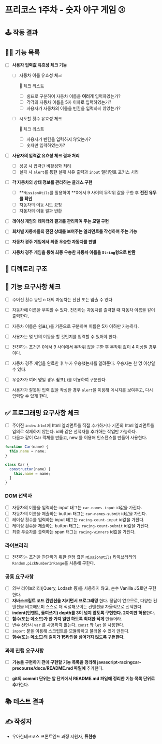 # 프리코스 1주차 - 숫자 야구 게임 ⚾

## 🕹️ 작동 결과




## 💁‍♂️ 기능 목록

* [ ] **사용자 입력값 유효성 체크 기능**

  * [ ] 자동차 이름 유효성 체크

    🚨 체크 리스트

    * [ ] 쉼표로 구분하여 자동차 이름을 **여러개** 입력하였는가?
    * [ ] 각각의 자동차 이름을 5자 이하로 입력하였는가?
    * [ ] 사용자가 자동차의 이름을 빈칸을 입력하지 않았는가?

  * [ ] 시도할 횟수 유효성 체크

    🚨 체크 리스트

    * [ ] 사용자가 빈칸을 입력하지 않았는가?
    * [ ] 숫자만 입력하였는가?

* [ ] **사용자의 입력값 유효성 체크 결과 처리**

  * [ ] 성공 시 입력란 비활성화 처리
  * [ ] 실패 시 `alert`를 통한 실패 사유 출력과 `input` 엘리먼트 포커스 처리

* [ ] **각 자동차의 상태 정보를 관리하는 클래스 구현**

  * [ ] **`MissionUtils`를 활용하여 **0에서 9 사이의 무작위 값을 구한 후 **전진 유무를 확인**
  * [ ] 자동차의 이동 시도 요청
  * [ ] 자동차의 이동 결과 반환

* [ ] **레이싱 게임의 데이터와 결과를 관리하여 주는 모델 구현**

* [ ] **회차별 자동차들의 전진 상태를 보여주는 엘리먼트를 작성하여 주는 기능**

* [ ] **자동차 경주 게임에서 최종 우승한 자동차를 판별**

* [ ] **자동차 경주 게임을 통해 최종 우승한 자동차 이름을 `String`형으로 반환**

## 📁 디렉토리 구조





## 🎯 기능 요구사항 체크

- [ ] 주어진 횟수 동안 n 대의 자동차는 전진 또는 멈출 수 있다.
- [ ] 자동차에 이름을 부여할 수 있다. 전진하는 자동차를 출력할 때 자동차 이름을 같이 출력한다.
- [ ] 자동차 이름은 쉼표(,)를 기준으로 구분하며 이름은 5자 이하만 가능하다.
- [ ] 사용자는 몇 번의 이동을 할 것인지를 입력할 수 있어야 한다.
- [ ] 전진하는 조건은 0에서 9 사이에서 무작위 값을 구한 후 무작위 값이 4 이상일 경우이다.
- [ ] 자동차 경주 게임을 완료한 후 누가 우승했는지를 알려준다. 우승자는 한 명 이상일 수 있다.
- [ ] 우승자가 여러 명일 경우 쉼표(,)를 이용하여 구분한다.
- [ ] 사용자가 잘못된 입력 값을 작성한 경우 `alert`을 이용해 메시지를 보여주고, 다시 입력할 수 있게 한다.



## ✅ 프로그래밍 요구사항 체크

- [ ] 주어진 `index.html`에 html 엘리먼트를 직접 추가하거나 기존의 html 엘리먼트를 임의로 삭제하지 않는다. id와 같은 선택자를 추가하는 작업만 가능하다.
- [ ] 다음과 같이 Car 객체를 만들고, new 를 이용해 인스턴스를 만들어 사용한다.

```javascript
function Car(name) {
  this.name = name;
}

class Car {
  constructor(name) {
    this.name = name;
  }
}
```

### DOM 선택자

- [ ] 자동차의 이름을 입력하는 input 태그는 `car-names-input` id값을 가진다.
- [ ] 자동차의 이름을 제출하는 button 태그는 `car-names-submit` id값을 가진다.
- [ ] 레이싱 횟수를 입력하는 input 태그는 `racing-count-input` id값을 가진다.
- [ ] 레이싱 횟수을 제출하는 button 태그는 `racing-count-submit` id값을 가진다.
- [ ] 최종 우승자를 출력하는 span 태그는 `racing-winners` id값을 가진다.

### 라이브러리

- [ ] 전진하는 조건을 판단하기 위한 랜덤 값은 [`MissionUtils` 라이브러리](https://github.com/woowacourse-projects/javascript-mission-utils#mission-utils)의 `Random.pickNumberInRange`를 사용해 구한다.

### 공통 요구사항

- [ ] 외부 라이브러리(jQuery, Lodash 등)를 사용하지 않고, 순수 Vanilla JS로만 구현한다.
- [ ] **자바스크립트 코드 컨벤션을 지키면서 프로그래밍** 한다. 정답이 없으므로, 다양한 컨벤션을 비교해보며 스스로 더 적절해보이는 컨벤션을 자율적으로 선택한다.
- [ ] **indent(인덴트, 들여쓰기) depth를 3이 넘지 않도록 구현한다. 2까지만 허용**한다.
- [ ] **함수(또는 메소드)가 한 가지 일만 하도록 최대한 작게** 만들어라.
- [ ] 변수 선언시 `var` 를 사용하지 않는다. `const` 와 `let` 을 사용한다.
- [ ] `import` 문을 이용해 스크립트를 모듈화하고 불러올 수 있게 만든다.
- [ ] **함수(또는 메소드)의 길이가 15라인을 넘어가지 않도록 구현한다.**

### 과제 진행 요구사항

- [ ] **기능을 구현하기 전에 구현할 기능 목록을 정리해 javascript-racingcar-precourse/docs/README.md 파일에** 추가한다.
- [ ] **git의 commit 단위는 앞 단계에서 README.md 파일에 정리한 기능 목록 단위로 추가**한다.



## 📚 테스트 결과





## ✍️ 작성자

* 우아한테크코스 프론트엔드 과정 지원자, **류현승**

